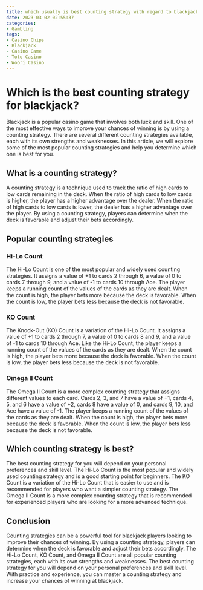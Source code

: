 ```yaml
---
title: which usually is best counting strategy with regard to blackjack Bundesliga
date: 2023-03-02 02:55:37
categories:
- Gambling
tags:
- Casino Chips
- Blackjack
- Casino Game
- Toto Casino
- Woori Casino
---
```

# Which is the best counting strategy for blackjack?

Blackjack is a popular casino game that involves both luck and skill. One of the most effective ways to improve your chances of winning is by using a counting strategy. There are several different counting strategies available, each with its own strengths and weaknesses. In this article, we will explore some of the most popular counting strategies and help you determine which one is best for you.

## What is a counting strategy?

A counting strategy is a technique used to track the ratio of high cards to low cards remaining in the deck. When the ratio of high cards to low cards is higher, the player has a higher advantage over the dealer. When the ratio of high cards to low cards is lower, the dealer has a higher advantage over the player. By using a counting strategy, players can determine when the deck is favorable and adjust their bets accordingly.

## Popular counting strategies

### Hi-Lo Count

The Hi-Lo Count is one of the most popular and widely used counting strategies. It assigns a value of +1 to cards 2 through 6, a value of 0 to cards 7 through 9, and a value of -1 to cards 10 through Ace. The player keeps a running count of the values of the cards as they are dealt. When the count is high, the player bets more because the deck is favorable. When the count is low, the player bets less because the deck is not favorable.

### KO Count

The Knock-Out (KO) Count is a variation of the Hi-Lo Count. It assigns a value of +1 to cards 2 through 7, a value of 0 to cards 8 and 9, and a value of -1 to cards 10 through Ace. Like the Hi-Lo Count, the player keeps a running count of the values of the cards as they are dealt. When the count is high, the player bets more because the deck is favorable. When the count is low, the player bets less because the deck is not favorable.

### Omega II Count

The Omega II Count is a more complex counting strategy that assigns different values to each card. Cards 2, 3, and 7 have a value of +1, cards 4, 5, and 6 have a value of +2, cards 8 have a value of 0, and cards 9, 10, and Ace have a value of -1. The player keeps a running count of the values of the cards as they are dealt. When the count is high, the player bets more because the deck is favorable. When the count is low, the player bets less because the deck is not favorable.

## Which counting strategy is best?

The best counting strategy for you will depend on your personal preferences and skill level. The Hi-Lo Count is the most popular and widely used counting strategy and is a good starting point for beginners. The KO Count is a variation of the Hi-Lo Count that is easier to use and is recommended for players who want a simpler counting strategy. The Omega II Count is a more complex counting strategy that is recommended for experienced players who are looking for a more advanced technique.

## Conclusion

Counting strategies can be a powerful tool for blackjack players looking to improve their chances of winning. By using a counting strategy, players can determine when the deck is favorable and adjust their bets accordingly. The Hi-Lo Count, KO Count, and Omega II Count are all popular counting strategies, each with its own strengths and weaknesses. The best counting strategy for you will depend on your personal preferences and skill level. With practice and experience, you can master a counting strategy and increase your chances of winning at blackjack.
